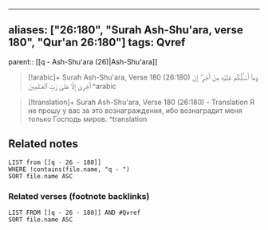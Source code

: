 
---
aliases: ["26:180", "Surah Ash-Shu'ara, verse 180", "Qur'an 26:180"]
tags: Qvref
---

parent:: [[q - Ash-Shu'ara (26)|Ash-Shu'ara]]

> [!arabic]+ Surah Ash-Shu'ara, Verse 180 (26:180)
> <span class="quran-arabic">وَمَآ أَسْـَٔلُكُمْ عَلَيْهِ مِنْ أَجْرٍ ۖ إِنْ أَجْرِىَ إِلَّا عَلَىٰ رَبِّ ٱلْعَـٰلَمِينَ</span>
^arabic

> [!translation]+ Surah Ash-Shu'ara, Verse 180 (26:180) - Translation
> Я не прошу у вас за это вознаграждения, ибо вознаградит меня только Господь миров.
^translation



## Related notes
```dataview
LIST from [[q - 26 - 180]]
WHERE !contains(file.name, "q - ")
SORT file.name ASC
```

### Related verses (footnote backlinks)
```dataview
LIST FROM [[q - 26 - 180]] AND #Qvref
SORT file.name ASC
```

